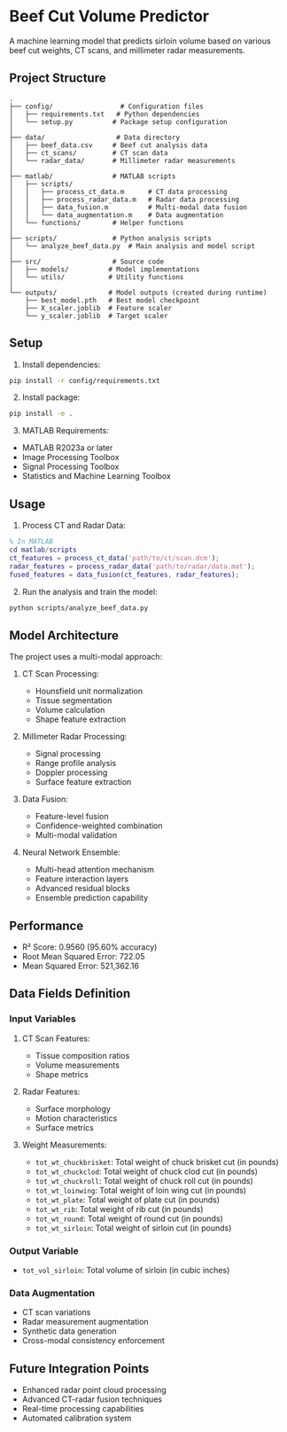 # Beef Cut Volume Predictor

A machine learning model that predicts sirloin volume based on various beef cut weights, CT scans, and millimeter radar measurements.

## Project Structure

```
.
├── config/                 # Configuration files
│   ├── requirements.txt   # Python dependencies
│   └── setup.py          # Package setup configuration
│
├── data/                  # Data directory
│   ├── beef_data.csv     # Beef cut analysis data
│   ├── ct_scans/         # CT scan data
│   └── radar_data/       # Millimeter radar measurements
│
├── matlab/               # MATLAB scripts
│   ├── scripts/
│   │   ├── process_ct_data.m      # CT data processing
│   │   ├── process_radar_data.m   # Radar data processing
│   │   ├── data_fusion.m          # Multi-modal data fusion
│   │   └── data_augmentation.m    # Data augmentation
│   └── functions/        # Helper functions
│
├── scripts/              # Python analysis scripts
│   └── analyze_beef_data.py  # Main analysis and model script
│
├── src/                  # Source code
│   ├── models/          # Model implementations
│   └── utils/           # Utility functions
│
└── outputs/             # Model outputs (created during runtime)
    ├── best_model.pth   # Best model checkpoint
    ├── X_scaler.joblib  # Feature scaler
    └── y_scaler.joblib  # Target scaler
```

## Setup

1. Install dependencies:
```bash
pip install -r config/requirements.txt
```

2. Install package:
```bash
pip install -e .
```

3. MATLAB Requirements:
- MATLAB R2023a or later
- Image Processing Toolbox
- Signal Processing Toolbox
- Statistics and Machine Learning Toolbox

## Usage

1. Process CT and Radar Data:
```matlab
% In MATLAB
cd matlab/scripts
ct_features = process_ct_data('path/to/ct/scan.dcm');
radar_features = process_radar_data('path/to/radar/data.mat');
fused_features = data_fusion(ct_features, radar_features);
```

2. Run the analysis and train the model:
```bash
python scripts/analyze_beef_data.py
```

## Model Architecture

The project uses a multi-modal approach:
1. CT Scan Processing:
   - Hounsfield unit normalization
   - Tissue segmentation
   - Volume calculation
   - Shape feature extraction

2. Millimeter Radar Processing:
   - Signal processing
   - Range profile analysis
   - Doppler processing
   - Surface feature extraction

3. Data Fusion:
   - Feature-level fusion
   - Confidence-weighted combination
   - Multi-modal validation

4. Neural Network Ensemble:
   - Multi-head attention mechanism
   - Feature interaction layers
   - Advanced residual blocks
   - Ensemble prediction capability

## Performance

- R² Score: 0.9560 (95.60% accuracy)
- Root Mean Squared Error: 722.05
- Mean Squared Error: 521,362.16

## Data Fields Definition

### Input Variables
1. CT Scan Features:
   - Tissue composition ratios
   - Volume measurements
   - Shape metrics

2. Radar Features:
   - Surface morphology
   - Motion characteristics
   - Surface metrics

3. Weight Measurements:
   - `tot_wt_chuckbrisket`: Total weight of chuck brisket cut (in pounds)
   - `tot_wt_chuckclod`: Total weight of chuck clod cut (in pounds)
   - `tot_wt_chuckroll`: Total weight of chuck roll cut (in pounds)
   - `tot_wt_loinwing`: Total weight of loin wing cut (in pounds)
   - `tot_wt_plate`: Total weight of plate cut (in pounds)
   - `tot_wt_rib`: Total weight of rib cut (in pounds)
   - `tot_wt_round`: Total weight of round cut (in pounds)
   - `tot_wt_sirloin`: Total weight of sirloin cut (in pounds)

### Output Variable
- `tot_vol_sirloin`: Total volume of sirloin (in cubic inches)

### Data Augmentation
- CT scan variations
- Radar measurement augmentation
- Synthetic data generation
- Cross-modal consistency enforcement

## Future Integration Points
- Enhanced radar point cloud processing
- Advanced CT-radar fusion techniques
- Real-time processing capabilities
- Automated calibration system
